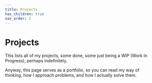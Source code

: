 ```yaml
---
title: Projects
has_children: true
nav_order: 2
---
```


# Projects

This lists all of my projects, some done, some just being a WIP (Work In Progress), perhaps indefinitely.

Anyway, this page serves as a portfolio, so you can read my way of thinking, how I approach problems, and how I actually solve them.